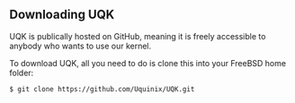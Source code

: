 ## Downloading UQK

UQK is publically hosted on GitHub, meaning it is freely accessible to anybody who wants to use our kernel. 

To download UQK, all you need to do is clone this into your FreeBSD home folder:

~~~ shell
$ git clone https://github.com/Uquinix/UQK.git
~~~
<br>
<br>